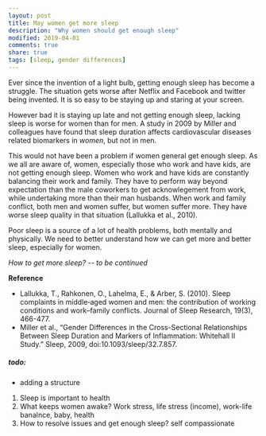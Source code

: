 ```yaml
---
layout: post
title: May women get more sleep
description: "Why women should get enough sleep"
modified: 2019-04-01
comments: true
share: true
tags: [sleep, gender differences]
---
```


Ever since the invention of a light bulb, getting enough sleep has become a struggle. The situation gets worse after Netflix and Facebook and twitter being invented. It is so easy to be staying up and staring at your screen.

However bad it is staying up late and not getting enough sleep, lacking sleep is worse for women than for men. A study in 2009 by Miller and colleagues have found that sleep duration affects cardiovascular diseases related biomarkers in *women*, but not in men. 

This would not have been a problem if women general get enough sleep. As we all are aware of, women, especially those who work and have kids, are not getting enough sleep. Women who work and have kids are constantly balancing their work and family. They have to perform way beyond expectation than the male coworkers to get acknowlegement from work, while undertaking more than their man husbands.  When work and family conflict, both men and women suffer, but women suffer more. They have worse sleep quality in that situation (Lallukka et al., 2010). 

Poor sleep is a source of a lot of health problems, both mentally and physically. We need to better understand how we can get more and better sleep, especially for women.

*How to get more sleep? -- to be continued*

__Reference__

* Lallukka, T., Rahkonen, O., Lahelma, E., & Arber, S. (2010). Sleep complaints in middle‐aged women and men: the contribution of working conditions and work–family conflicts. Journal of Sleep Research, 19(3), 466-477.
* Miller et al., “Gender Differences in the Cross-Sectional Relationships Between Sleep Duration and Markers of Inflammation: Whitehall II Study.” Sleep, 2009, doi:10.1093/sleep/32.7.857.


##### todo:
* adding a structure
1. Sleep is important to health
2. What keeps women awake? Work stress, life stress (income), work-life banalnce, baby, health
3. How to resolve issues and get enough sleep? self compassionate 

